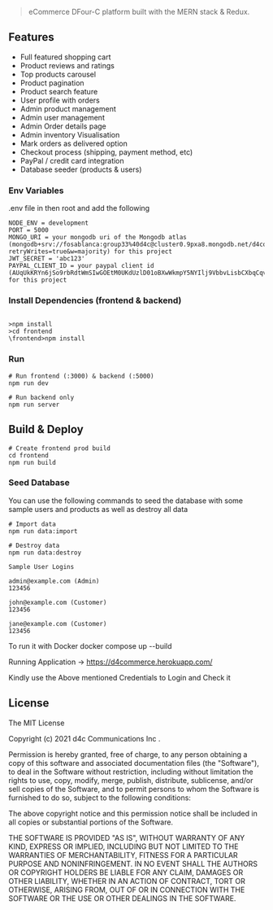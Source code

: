 
> eCommerce DFour-C platform built with the MERN stack & Redux.
## Features

- Full featured shopping cart
- Product reviews and ratings
- Top products carousel
- Product pagination
- Product search feature
- User profile with orders
- Admin product management
- Admin user management
- Admin Order details page
- Admin inventory Visualisation 
- Mark orders as delivered option
- Checkout process (shipping, payment method, etc)
- PayPal / credit card integration
- Database seeder (products & users)

### Env Variables
 .env file in then root and add the following

```
NODE_ENV = development
PORT = 5000
MONGO_URI = your mongodb uri of the Mongodb atlas (mongodb+srv://fosablanca:group33%40d4c@cluster0.9pxa8.mongodb.net/d4comm?retryWrites=true&w=majority) for this project
JWT_SECRET = 'abc123'
PAYPAL_CLIENT_ID = your paypal client id (AUqUkKRYn6jSo9rbRdtWmSIwGOEtM0UKdUzlD01oBXwWkmpY5NYIlj9VbbvLisbCXbqCqvL_29Ila5vV) for this project 
```

### Install Dependencies (frontend & backend)

```

>npm install
>cd frontend
\frontend>npm install
```

### Run

```
# Run frontend (:3000) & backend (:5000)
npm run dev

# Run backend only
npm run server
```

## Build & Deploy

```
# Create frontend prod build
cd frontend
npm run build
```

### Seed Database

You can use the following commands to seed the database with some sample users and products as well as destroy all data

```
# Import data
npm run data:import

# Destroy data
npm run data:destroy
```

```
Sample User Logins

admin@example.com (Admin)
123456

john@example.com (Customer)
123456

jane@example.com (Customer)
123456
```



To run it with Docker 
docker compose up --build





Running Application -> https://d4commerce.herokuapp.com/

Kindly use the Above mentioned Credentials to Login and Check it 



## License

The MIT License

Copyright (c) 2021 d4c Communications Inc .

Permission is hereby granted, free of charge, to any person obtaining a copy
of this software and associated documentation files (the "Software"), to deal
in the Software without restriction, including without limitation the rights
to use, copy, modify, merge, publish, distribute, sublicense, and/or sell
copies of the Software, and to permit persons to whom the Software is
furnished to do so, subject to the following conditions:

The above copyright notice and this permission notice shall be included in
all copies or substantial portions of the Software.

THE SOFTWARE IS PROVIDED "AS IS", WITHOUT WARRANTY OF ANY KIND, EXPRESS OR
IMPLIED, INCLUDING BUT NOT LIMITED TO THE WARRANTIES OF MERCHANTABILITY,
FITNESS FOR A PARTICULAR PURPOSE AND NONINFRINGEMENT. IN NO EVENT SHALL THE
AUTHORS OR COPYRIGHT HOLDERS BE LIABLE FOR ANY CLAIM, DAMAGES OR OTHER
LIABILITY, WHETHER IN AN ACTION OF CONTRACT, TORT OR OTHERWISE, ARISING FROM,
OUT OF OR IN CONNECTION WITH THE SOFTWARE OR THE USE OR OTHER DEALINGS IN
THE SOFTWARE.
